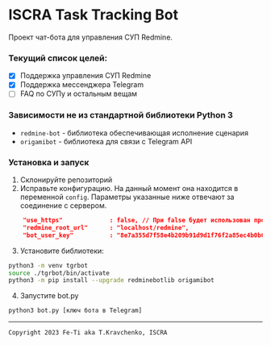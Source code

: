 # ISCRA Task Tracking Bot

Проект чат-бота для управления СУП Redmine.

### Текущий список целей:
 - [X] Поддержка управления СУП Redmine
 - [X] Поддержка мессенджера Telegram
 - [ ] FAQ по СУПу и остальным вещам

### Зависимости не из стандартной библиотеки Python 3
* `redmine-bot` - библиотека обеспечивающая исполнение сценария
* `origamibot` - библиотека для связи с Telegram API

### Установка и запуск

1. Склонируйте репозиторий
2. Исправьте конфигурацию. На данный момент она находится в переменной `config`.
Параметры указанные ниже отвечают за соединение с сервером.
```json
    "use_https"             : false, // При false будет использован простой http
    "redmine_root_url"      : "localhost/redmine",
    "bot_user_key"          : "8e7a355d7f58e4b209b91d9d1f76f2a85ec4b0b6", // ключ API Redmine
```
3. Установите библиотеки:
```sh
python3 -m venv tgrbot
source ./tgrbot/bin/activate
python3 -m pip install --upgrade redminebotlib origamibot
```
4. Запустите bot.py
```sh
python3 bot.py [ключ бота в Telegram]
```
----

```
Copyright 2023 Fe-Ti aka T.Kravchenko, ISCRA
```
